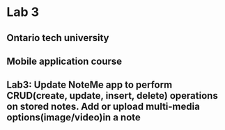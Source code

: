 # Lab 3

## Ontario tech university
## Mobile application course
## Lab3: Update NoteMe app to perform CRUD(create, update, insert, delete) operations on stored notes. Add or upload multi-media options(image/video)in a note